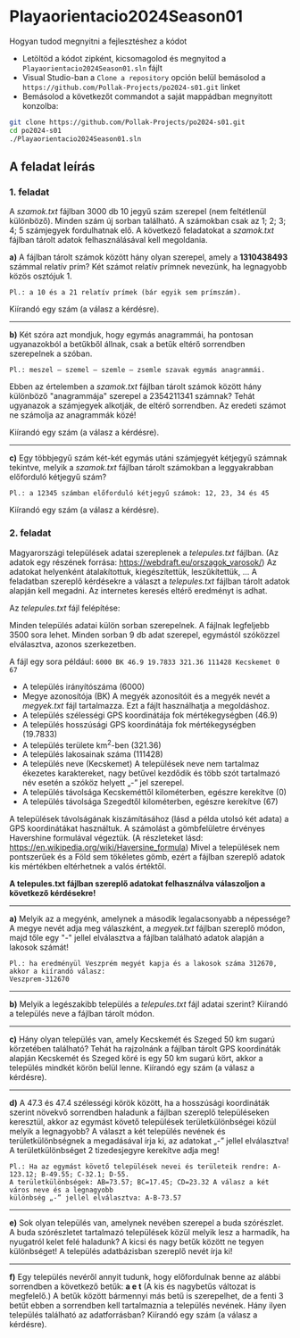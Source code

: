 # Playaorientacio2024Season01

Hogyan tudod megnyitni a fejlesztéshez a kódot 
 - Letöltöd a kódot zipként, kicsomagolod és megnyitod a `Playaorientacio2024Season01.sln` fájlt
 - Visual Studio-ban a `Clone a repository` opción belül bemásolod a<br>`https://github.com/Pollak-Projects/po2024-s01.git` linket
 - Bemásolod a következőt commandot a saját mappádban megnyitott konzolba:

```sh
git clone https://github.com/Pollak-Projects/po2024-s01.git
cd po2024-s01
./Playaorientacio2024Season01.sln
```

## A feladat leírás

### 1. feladat

A _szamok.txt_ fájlban 3000 db 10 jegyű szám szerepel (nem feltétlenül különböző). Minden szám új
sorban található. A számokban csak az 1; 2; 3; 4; 5 számjegyek fordulhatnak elő. A következő
feladatokat a _szamok.txt_ fájlban tárolt adatok felhasználásával kell megoldania.

**a)** A fájlban tárolt számok között hány olyan szerepel, amely a **1310438493** számmal relatív prím?
Két számot relatív prímnek nevezünk, ha legnagyobb közös osztójuk 1.

```
Pl.: a 10 és a 21 relatív prímek (bár egyik sem prímszám).
```
Kiírandó egy szám (a válasz a kérdésre).

---

**b)** Két szóra azt mondjuk, hogy egymás anagrammái, ha pontosan ugyanazokból a betűkből állnak, csak
a betűk eltérő sorrendben szerepelnek a szóban.

```
Pl.: meszel – szemel – szemle – zsemle szavak egymás anagrammái.
```
Ebben az értelemben a _szamok.txt_ fájlban tárolt számok között hány különböző "anagrammája"
szerepel a 2354211341 számnak? Tehát ugyanazok a számjegyek alkotják, de eltérő sorrendben. Az
eredeti számot ne számolja az anagrammák közé! 

Kiírandó egy szám (a válasz a kérdésre).

---

**c)** Egy többjegyű szám két-két egymás utáni számjegyét kétjegyű számnak tekintve, melyik a _szamok.txt_
fájlban tárolt számokban a leggyakrabban előforduló kétjegyű szám?

```
Pl.: a 12345 számban előforduló kétjegyű számok: 12, 23, 34 és 45
```
Kiírandó egy szám (a válasz a kérdésre).


### 2. feladat

Magyarországi települések adatai szereplenek a _telepules.txt_ fájlban. (Az adatok egy részének forrása:
https://webdraft.eu/orszagok_varosok/) Az adatokat helyenként átalakítottuk, kiegészítettük,
leszűkítettük, ...
A feladatban szereplő kérdésekre a választ a _telepules.txt_ fájlban tárolt adatok alapján kell megadni. Az
internetes keresés eltérő eredményt is adhat.

Az _telepules.txt_ fájl felépítése:

Minden település adatai külön sorban szerepelnek. A fájlnak legfeljebb 3500 sora lehet.
Minden sorban 9 db adat szerepel, egymástól szóközzel elválasztva, azonos szerkezetben.

A fájl egy sora például:
`6000 BK 46.9 19.7833 321.36 111428 Kecskemet 0 67`
- A település irányítószáma (6000)
- Megye azonosítója (BK) A megyék azonosítóit és a megyék nevét a _megyek.txt_ fájl tartalmazza. Ezt
    a fájlt használhatja a megoldáshoz.
- A település szélességi GPS koordinátája fok mértékegységben (46.9)
- A település hosszúsági GPS koordinátája fok mértékegységben (19.7833)
- A település területe km<sup>2</sup>-ben (321.36)
- A település lakosainak száma (111428)
- A település neve (Kecskemet) A települések neve nem tartalmaz ékezetes karaktereket, nagy
    betűvel kezdődik és több szót tartalmazó név esetén a szóköz helyett „-” jel szerepel.
- A település távolsága Kecskeméttől kilométerben, egészre kerekítve (0)
- A település távolsága Szegedtől kilométerben, egészre kerekítve (67)

A települések távolságának kiszámításához (lásd a példa utolsó két adata) a GPS koordinátákat
használtuk. A számolást a gömbfelületre érvényes Havershine formulával végeztük. (A részleteket lásd:
https://en.wikipedia.org/wiki/Haversine_formula) Mivel a települések nem pontszerűek és a Föld sem
tökéletes gömb, ezért a fájlban szereplő adatok kis mértékben eltérhetnek a valós értéktől.


**A telepules.txt fájlban szereplő adatokat felhasználva válaszoljon a következő kérdésekre!**

---

**a)** Melyik az a megyénk, amelynek a második legalacsonyabb a népessége? A megye nevét adja meg
válaszként, a _megyek.txt_ fájlban szereplő módon, majd tőle egy "-" jellel elválasztva a fájlban található
adatok alapján a lakosok számát!
```
Pl.: ha eredményül Veszprém megyét kapja és a lakosok száma 312670, akkor a kiírandó válasz:
Veszprem-312670
```

---

**b)** Melyik a legészakibb település a _telepules.txt_ fájl adatai szerint?
Kiírandó a település neve a fájlban tárolt módon.

---

**c)** Hány olyan település van, amely Kecskemét és Szeged 50 km sugarú körzetében található?
Tehát ha rajzolnánk a fájlban tárolt GPS koordináták alapján Kecskemét és Szeged köré is egy 50 km
sugarú kört, akkor a település mindkét körön belül lenne. 
Kiírandó egy szám (a válasz a kérdésre).

---

**d)** A 47.3 és 47.4 szélességi körök között, ha a hosszúsági koordináták szerint növekvő sorrendben
haladunk a fájlban szereplő településeken keresztül, akkor az egymást követő települések
területkülönbségei közül melyik a legnagyobb?
A választ a két település nevének és területkülönbségnek a megadásával írja ki, az adatokat „-” jellel
elválasztva! A területkülönbséget 2 tizedesjegyre kerekítve adja meg!
```
Pl.: Ha az egymást követő települések nevei és területeik rendre: A-123.12; B-49.55; C-32.1; D-55.
A területkülönbségek: AB=73.57; BC=17.45; CD=23.32 A válasz a két város neve és a legnagyobb
különbség „-” jellel elválasztva: A-B-73.57
```

---

**e)** Sok olyan település van, amelynek nevében szerepel a buda szórészlet. A buda szórészletet
tartalmazó települések közül melyik lesz a harmadik, ha nyugatról kelet felé haladunk? A kicsi és nagy
betűk között ne tegyen különbséget! A település adatbázisban szereplő nevét írja ki!

---

**f)** Egy település nevéről annyit tudunk, hogy előfordulnak benne az alábbi sorrendben a következő
betűk: **a e t** (A kis és nagybetűs változat is megfelelő.) A betűk között bármennyi más betű is
szerepelhet, de a fenti 3 betűt ebben a sorrendben kell tartalmaznia a település nevének.
Hány ilyen település található az adatforrásban? 
Kiírandó egy szám (a válasz a kérdésre).


